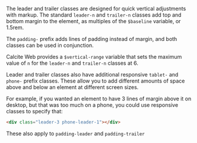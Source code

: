 The leader and trailer classes are designed for quick vertical adjustments with markup. The standard `leader-n` and `trailer-n` classes add top and bottom margin to the element, as multiples of the `$baseline` variable, or 1.5rem.

The `padding-` prefix adds lines of padding instead of margin, and both classes can be used in conjunction.

Calcite Web provides a `$vertical-range` variable that sets the maximum value of `n` for the `leader-n` and `trailer-n` classes at 6.

Leader and trailer classes also have additional responsive `tablet-` and `phone-` prefix classes. These allow you to add different amounts of space above and below an element at different screen sizes.

For example, if you wanted an element to have 3 lines of margin above it on desktop, but that was too much on a phone, you could use responsive classes to specify that:

```html
<div class="leader-3 phone-leader-1"></div>
```

These also apply to `padding-leader` and `padding-trailer`
